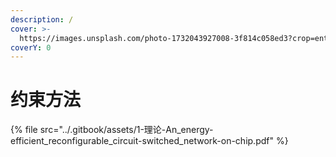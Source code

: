 ```yaml
---
description: /
cover: >-
  https://images.unsplash.com/photo-1732043927008-3f814c058ed3?crop=entropy&cs=srgb&fm=jpg&ixid=M3wxOTcwMjR8MHwxfHJhbmRvbXx8fHx8fHx8fDE3MzQwMDAzNzJ8&ixlib=rb-4.0.3&q=85
coverY: 0
---
```


# 约束方法



{% file src="../.gitbook/assets/1-理论-An_energy-efficient_reconfigurable_circuit-switched_network-on-chip.pdf" %}

